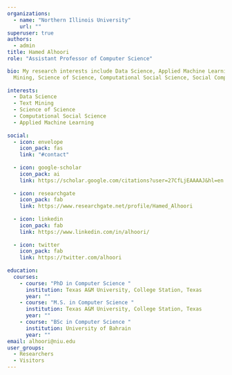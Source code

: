 ```yaml
---
organizations:
  - name: "Northern Illinois University"
    url: ""
superuser: true
authors:
  - admin
title: Hamed Alhoori
role: "Assistant Professor of Computer Science"

bio: My research interests include Data Science, Applied Machine Learning, Text
  Mining, Science of Science, Computational Social Science, Social Computing
  
interests:
  - Data Science
  - Text Mining
  - Science of Science
  - Computational Social Science
  - Applied Machine Learning
  
social:
  - icon: envelope
    icon_pack: fas
    link: "#contact"
        
  - icon: google-scholar
    icon_pack: ai
    link: https://scholar.google.com/citations?user=27CfLjEAAAAJ&hl=en
  
  - icon: researchgate
    icon_pack: fab
    link: https://www.researchgate.net/profile/Hamed_Alhoori
    
  - icon: linkedin
    icon_pack: fab
    link: https://www.linkedin.com/in/alhoori/
        
  - icon: twitter
    icon_pack: fab
    link: https://twitter.com/alhoori
        
education:
  courses:
    - course: "PhD in Computer Science "
      institution: Texas A&M University, College Station, Texas
      year: ""
    - course: "M.S. in Computer Science "
      institution: Texas A&M University, College Station, Texas
      year: ""
    - course: "BSc in Computer Science "
      institution: University of Bahrain
      year: ""
email: alhoori@niu.edu
user_groups:
  - Researchers
  - Visitors
---
```



